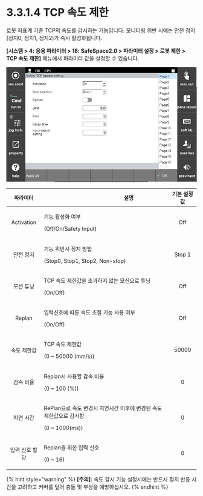 ﻿# 3.3.1.4 TCP 속도 제한

로봇 좌표계 기준 TCP의 속도를 감시하는 기능입니다. 모니터링 위반 시에는 안전 정지(정지0, 정지1, 정지2)가 즉시 활성화됩니다.

**\[시스템 > 4: 응용 파라미터 > 18: SafeSpace2.0 > 파라미터 설정 > 로봇 제한 > TCP 속도 제한]** 메뉴에서 파라미터 값을 설정할 수 있습니다.

![TCP 속도 파라미터 설정 화면](../../../_assets/tcp_speed_param.PNG)

| **파라미터** | 　　　　　　　　　**설명**                                                  |  **기본 설정값** |
| :------: | ---------------------------------------------------------------- | :---------: |
| Activation | <p>기능 활성화 여부</p><p>(Off/On/Safety Input)</p> |   Off  |
| 안전 정지 |   <p>기능 위반시 정지 방법</p><p>(Stop0, Stop1, Stop2, Non-stop)</p>  | Stop 1 |
| 모션 튜닝 |   <p>TCP 속도 제한값을 초과하지 않는 모션으로 튜닝</p><p>(On/Off)</p>  |  Off |
| Replan |   <p>입력신호에 따른 속도 조절 기능 사용 여부</p><p>(On/Off)</p>  |  Off |
| 속도 제한값 |   <p>TCP 속도 제한값</p><p>(0 ~ 50000 (mm/s))</p>  | 50000 |
| 감속 비율 |   <p>Replan시 사용할 감속 비율</p><p>(0 ~ 100 (%))</p>  | 0 |
| 지연 시간 |   <p>RePlan으로 속도 변경시 지연시간 이후에 변경된 속도 제한값으로 감시함  </p><p>(0 ~ 1000(ms))</p>  | 0 |
| 입력 신호 할당 |   <p>Replan을 위한 입력 신호</p><p>(0 ~ 16)</p>  |  0 |

{% hint style="warning" %}
**\[주의]**: 속도 감시 기능 설정시에는 반드시 정지 반응 시간을 고려하고 커버를 덮어 충돌 및 부상을 예방하십시오.
{% endhint %}
 